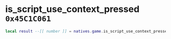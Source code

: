 # is_script_use_context_pressed `0x45C1C061`

```lua
local result --[[ number ]] = natives.game.is_script_use_context_pressed(_unk0 --[[ number ]])
```